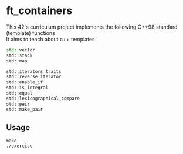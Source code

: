 # ft_containers

This 42's curriculum project implements the following C++98 standard (template) functions\
It aims to teach about c++ templates

```cpp
std::vector
std::stack
std::map

std::iterators_traits
std::reverse_iterator
std::enable_if
std::is_integral
std::equal
std::lexicographical_compare
std::pair
std::make_pair
```

## Usage
```
make
./exercise
```
